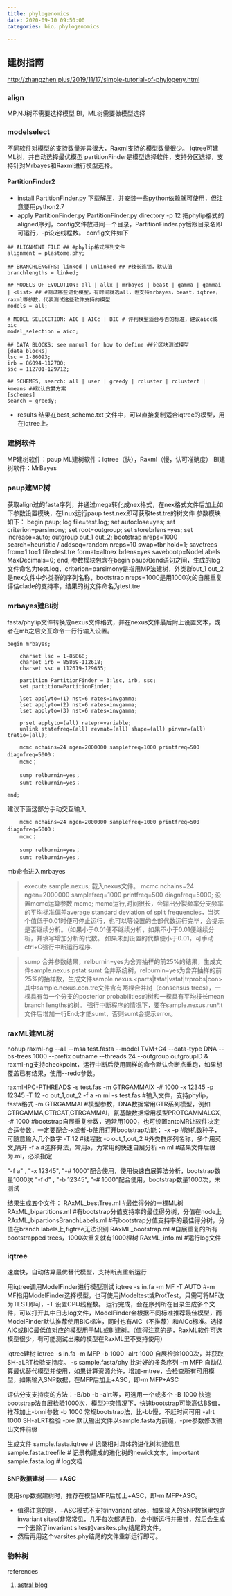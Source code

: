 ```yaml
---
title: phylogenomics
date: 2020-09-10 09:50:00
categories: bio，phylogenomics

---  
```


## 建树指南
http://zhangzhen.plus/2019/11/17/simple-tutorial-of-phylogeny.html

### align

MP,NJ树不需要选择模型
BI，ML树需要做模型选择

### modelselect
不同软件对模型的支持数量差异很大，Raxml支持的模型数量很少。
iqtree可建ML树，并自动选择最优模型
partitionFinder是模型选择软件，支持分区选择，支持针对Mrbayes和Raxml进行模型选择。

#### PartitionFinder2

- install PartitionFinder.py
下载解压，并安装一些python依赖就可使用，但注意要用python2.7
- apply PartitionFinder.py
PartitionFinder.py directory -p 12
把phylip格式的aligned序列，config文件放进同一个目录，PartitionFinder.py后跟目录名即可运行，-p设定线程数。
config文件如下

```config
## ALIGNMENT FILE ## #phylip格式序列文件
alignment = plastome.phy; 

## BRANCHLENGTHS: linked | unlinked ## #枝长连锁，默认值
branchlengths = linked; 

## MODELS OF EVOLUTION: all | allx | mrbayes | beast | gamma | gammai | <list> ## #测试哪些进化模型，有时间就选all，也支持mrbayes，beast，iqtree，raxml等参数，代表测试这些软件支持的模型
models = all; 

# MODEL SELECCTION: AIC | AICc | BIC # 评判模型适合与否的标准，建议aicc或bic
model_selection = aicc;

## DATA BLOCKS: see manual for how to define ##分区块测试模型
[data_blocks]
lsc = 1-86093;
irb = 86094-112700;
ssc = 112701-129712;

## SCHEMES, search: all | user | greedy | rcluster | rclusterf | kmeans ##默认贪婪方案
[schemes]
search = greedy;
```
- results
结果在best_scheme.txt 文件中，可以直接复制适合iqtree的模型，用在iqtree上。



### 建树软件
MP建树软件：paup
ML建树软件：iqtree（快），Raxml（慢，认可准确度）
BI建树软件：MrBayes

### paup建MP树
获取align过的fasta序列，并通过mega转化成nex格式，在nex格式文件后加上如下参数设置模块，在linux运行paup test.nex即可获取test.tre的树文件
参数模块如下：
begin paup;
log file=test.log;
set autoclose=yes;
set criterion=parsimony;
set root=outgroup;
set storebrlens=yes;
set increase=auto;
outgroup out_1 out_2;
bootstrap nreps=1000 search=heuristic / addseq=random nreps=10 swap=tbr hold=1;
savetrees from=1 to=1 file=test.tre format=altnex brlens=yes savebootp=NodeLabels MaxDecimals=0;
end;
参数模块包含在begin paup和end语句之间，生成的log文件命名为test.log，criterion=parsimony是指用MP法建树，外类群out_1 out_2是nex文件中外类群的序列名称，bootstrap nreps=1000是用1000次的自展重复评估clade的支持率，结果的树文件命名为test.tre

### mrbayes建BI树
fasta/phylip文件转换成nexus文件格式，并在nexus文件最后附上设置文本，或者在mb之后交互命令一行行输入设置。
```
begin mrbayes;

	charset lsc = 1-85868;
	charset irb = 85869-112618;
	charset ssc = 112619-129655;

	partition PartitionFinder = 3:lsc, irb, ssc;
	set partition=PartitionFinder;

	lset applyto=(1) nst=6 rates=invgamma;
	lset applyto=(2) nst=6 rates=invgamma;
	lset applyto=(3) nst=6 rates=invgamma;

	prset applyto=(all) ratepr=variable;
	unlink statefreq=(all) revmat=(all) shape=(all) pinvar=(all) tratio=(all);

    mcmc nchains=24 ngen=2000000 samplefreq=1000 printfreq=500 diagnfreq=5000；
    mcmc；

    sump relburnin=yes；
    sumt relburnin=yes；

end;
``` 
建议下面这部分手动交互输入
```
    mcmc nchains=24 ngen=2000000 samplefreq=1000 printfreq=500 diagnfreq=5000；
    mcmc；

    sump relburnin=yes；
    sumt relburnin=yes；
```
mb命令进入mrbayes
>execute sample.nexus;
载入nexus文件。
>mcmc nchains=24 ngen=2000000 samplefreq=1000 printfreq=500 diagnfreq=5000;
设置mcmc运算参数
>mcmc;
mcmc运行,时间很长，会输出分裂频率分支频率的平均标准偏差average standard deviation of split frequencies，当这个值低于0.01时便可停止运行，也可以等设置的全部代数运行完毕，会提示是否继续分析。（如果小于0.01便不继续分析，如果不小于0.01便继续分析，并填写增加分析的代数。
如果未到设置的代数便小于0.01，可手动ctrl+C强行中断运行程序.

>sump
合并参数结果，relburnin=yes为舍弃抽样的前25%的结果，生成文件sample.nexus.pstat
>sumt
合并系统树，relburnin=yes为舍弃抽样的前25%的抽样数，生成文件sample.nexus.<parts|tstat|vstat|trprobs|con>
其中sample.nexus.con.tre文件含有两棵合并树（consensus trees），一棵具有每一个分支的posterior probabilities的树和一棵具有平均枝长mean branch lengths的树。
强行中断程序的情况下，要在sample.nexus.run*.t文件后增加一行End;才能sumt，否则sumt会提示error。


### raxML建ML树
nohup raxml-ng --all --msa test.fasta --model TVM+G4 --data-type DNA --bs-trees 1000 --prefix outname --threads 24 --outgroup outgroupID &
raxml-ng支持checkpoint，运行中断后使用同样的命令默认会断点重跑，如果想覆盖已有结果，使用--redo参数。

raxmlHPC-PTHREADS -s test.fas -m GTRGAMMAIX -# 1000 -x 12345 -p 12345 -T 12 -o out_1,out_2 -f a -n ml
-s test.fas #输入文件，支持phylip，fasta格式
-m GTRGAMMAI #模型参数，DNA数据常用GTR系列模型，例如GTRGAMMA,GTRCAT,GTRGAMMAI，氨基酸数据常用模型PROTGAMMALGX,
-# 1000 #bootstrap自展重复参数，通常用1000，也可设置antoMR让软件决定合适参数，一定要配合-x或者-b使用打开bootstrap功能；
-x -p #随机数种子，可随意输入几个数字
-T 12 #线程数
-o out_1,out_2 #外类群序列名称，多个用英文,隔开
-f a #选择算法，常用a，为常用的快速自展分析
-n ml #结果文件后缀为.ml，必须指定

"-f a" , "-x 12345", "-# 1000"配合使用，使用快速自展算法分析，bootstrap数量1000次
"-f d" , "-b 12345", "-# 1000"配合使用，bootstrap数量1000次，未测试



结果生成五个文件：
RAxML_bestTree.ml #最佳得分的一棵ML树
RAxML_bipartitions.ml #有bootstrap分值支持率的最佳得分树，分值在node上
RAxML_bipartionsBranchLabels.ml #有bootstrap分值支持率的最佳得分树，分值在branch labels上,figtree无法识别
RAxML_bootstrap.ml #自展重复的所有bootstrapped trees，1000次重复就有1000棵树
RAxML_info.ml #运行log文件

### iqtree
速度快，自动估算最优替代模型，支持断点重新运行

用iqtree调用ModelFinder进行模型测试
iqtree -s in.fa -m MF -T AUTO #-m MF指用ModelFinder选择模型，也可使用jModeltest或ProtTest，只需可将MF改为TEST即可，-T 设置CPU线程数。
运行完成，会在序列所在目录生成多个文件，可以打开其中日志log文件，ModelFinder会根据不同标准推荐最佳模型，而ModelFinder默认推荐使用BIC标准，同时也有AIC（不推荐）和AICc标准。选择AIC或BIC最低值对应的模型用于ML或BI建树。（值得注意的是，RaxML软件可选模型很少，有可能测试出来的模型在RaxML里不支持使用）

iqtree建树
iqtree -s in.fa -m MFP -b 1000 -alrt 1000
自展检验1000次，并获取SH-aLRT检验支持度。
-s sample.fasta/phy 比对好的多条序列
-m MFP 自动估算最优替代模型并使用，如果计算资源允许，增加-mtree，会检查所有可用模型，如果输入SNP数据，在MFP后加上+ASC，即-m MFP+ASC

评估分支支持度的方法：-B/bb -b -alrt等，可选用一个或多个
-B 1000 快速bootstrap法自展检验1000次，模型冲突情况下，快速bootstrap可能高估BS值，推荐加上-bnni参数
-b 1000 常规bootstrap法，比-bb慢，不赶时间可用
-alrt 1000 SH-aLRT检验
-pre 默认输出文件以sample.fasta为前缀，-pre参数修改输出文件前缀

生成文件
sample.fasta.iqtree # 记录相对具体的进化树构建信息
sample.fasta.treefile # 记录构建成的进化树的newick文本，important
sample.fasta.log # log文档


#### SNP数据建树 —— +ASC
使用snp数据建树时，推荐在模型MFP后加上+ASC，即-m MFP+ASC。

- 值得注意的是，+ASC模式不支持invariant sites，如果输入的SNP数据里包含invariant sites(非常常见，几乎每次都遇到)，会中断运行并报错，然后会生成一个去除了invariant sites的varsites.phy结尾的文件。
- 然后再用这个varsites.phy结尾的文件重新运行即可。

### 物种树




references
1. [astral blog](https://www.jianshu.com/p/5dfa934480bb?utm_campaign=maleskine&utm_content=note&utm_medium=seo_notes&utm_source=recommendation)
